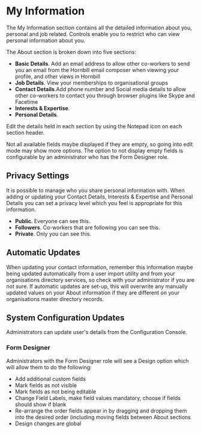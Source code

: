 # My Information
The My Information section contains all the detailed information about you, personal and job related. Controls enable you to restrict who can view personal information about you.


The About section is broken down into five sections:

* **Basic Details**. Add an email address to allow other co-workers to send you an email from the Hornbill email composer when viewing your profile, and other views in Hornbill
* **Job Details**. View your memberships to organisational groups
* **Contact Details**.Add phone number and Social media details to allow other co-workers to contact you through browser plugins like Skype and Facetime
* **Interests & Expertise**. 
* **Personal Details**.

Edit the details held in each section by using the Notepad icon on each section header.

Not all available fields maybe displayed if they are empty, so going into edit mode may show more options. The option to not display empty fields is configurable by an administrator who has the Form Designer role.

## Privacy Settings
It is possible to manage who you share personal information with. When adding or updating your Contact Details, Interests & Expertise and Personal Details you can set a privacy level which you feel is appropriate for this information.
* **Public**. Everyone can see this.
* **Followers**. Co-workers that are following you can see this.
* **Private**. Only you can see this.

## Automatic Updates
When updating your contact information, remember this information maybe being updated automatically from a user import utility and from your organisations directory services, so check with your administrator if you are not sure. If automatic updates are set-up, this will overwrite any manually updated values on your About information if they are different on your organisations master directory records.

## System Configuration Updates
Administrators can update user's details from the Configuration Console.

### Form Designer
Administrators with the Form Designer role will see a Design option which will allow them to do the following:
* Add additional custom fields
* Mark fields as not visible
* Mark fields as not being editable
* Change Field Labels, make field values mandatory, choose if fields should show if blank
* Re-arrange the order fields appear in by dragging and dropping them into the desired order (including moving fields between About sections
* Design changes are global